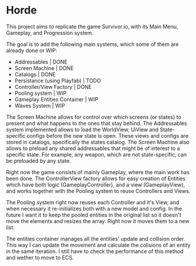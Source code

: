 # Horde

This project aims to replicate the game Survivor.io, with its Main Menu, Gameplay, and Progression system.

The goal is to add the following main systems, which some of them are already done or WIP:

- Addressables                                    | DONE
- Screen Machine                                  | DONE
- Catalogs                                        | DONE
- Persistance (using Playfab)                     | TODO
- Controller/View Factory                         | DONE
- Pooling system                                  | WIP
- Gameplay Entities Container                     | WIP
- Waves System                                    | WIP

The Screen Machine allows for control over which screens (or states) to present and what happens to the ones that stay behind. The Addressables 
system implemented allows to load the WorldView, UiView and State-specific configs before the new state is open. These views and configs are stored
in catalogs, specifically the states catalog. The Screen Machine also allows to preload any shared addressables that might be of interest to a 
specific state. For example, any weapon, which are not state-specific, can be preloaded by any state.

Right now the game consists of mainly Gameplay, where the main work has been done. The ControllerView factory allows for easy creation of Entities 
which have both logic (GameplayController), and a view (GameplayView), and works together with the Pooling system to reuse Controllers and Views. 

The Pooling system right now reuses each Controller and it's View, and when necessary it re-initializes both with a new model and config. In the
future I want it to keep the pooled entities in the original list so it doesn't move the elements and resizes the array. Right now it moves them to 
a new list.

The entities container manages all the entities' update and collision order. This way I can update the movement and calculate the colisions of an entity
in the same iteration. I still have to check the performance of this method and wether to move to ECS.
